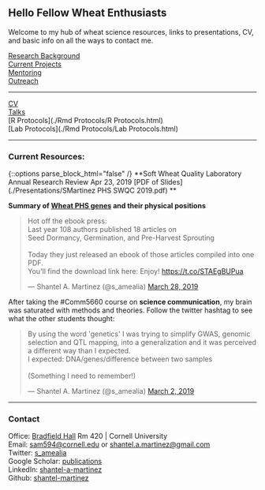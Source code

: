 ## Hello Fellow Wheat Enthusiasts

Welcome to my hub of wheat science resources, links to presentations, CV, and basic info on all the ways to contact me.  

 
[Research Background](./research.html)<br/>
[Current Projects](./objectives.html)<br/>
[Mentoring](./mentoring.html)<br/>
[Outreach](./outreach.html)<br/>

---------
[CV](./CV.html)    
[Talks](./talks.html)  
[R Protocols](./Rmd Protocols/R Protocols.html)   
[Lab Protocols](./Rmd Protocols/Lab Protocols.html)    

---------

### Current Resources:  
{::options parse_block_html="false" /}
**Soft Wheat Quality Laboratory Annual Research Review Apr 23, 2019 [PDF of Slides](./Presentations/SMartinez PHS SWQC 2019.pdf) **  

**Summary of [Wheat PHS genes](./resources.html) and their physical positions**  

<div class="center">
<blockquote class="twitter-tweet" data-lang="en"><p lang="en" dir="ltr">Hot off the ebook press:<br>Last year 108 authors published 18 articles on<br>Seed Dormancy, Germination, and Pre-Harvest Sprouting<br><br>Today they just released an ebook of those articles compiled into one PDF.<br>You&#39;ll find the download link here: Enjoy!  <a href="https://t.co/STAEgBUPua">https://t.co/STAEgBUPua</a></p>&mdash; Shantel A. Martinez (@s_amealia) <a href="https://twitter.com/s_amealia/status/1111344162568355841?ref_src=twsrc%5Etfw">March 28, 2019</a></blockquote>
<script async src="https://platform.twitter.com/widgets.js" charset="utf-8"></script></div>

After taking the #Comm5660 course on **science communication**, my brain was saturated with methods and theories. Follow the twitter hashtag to see what the other students thought:    
<div class="center"><blockquote class="twitter-tweet" data-lang="en"><p lang="en" dir="ltr">By using the word &#39;genetics&#39; I was trying to simplify GWAS, genomic selection and QTL mapping, into a generalization and it was perceived a different way than I expected.<br>I expected: DNA/genes/difference between two samples <br><br>(Something I need to remember!)</p>&mdash; Shantel A. Martinez (@s_amealia) <a href="https://twitter.com/s_amealia/status/1101891094277697536?ref_src=twsrc%5Etfw">March 2, 2019</a></blockquote>
<script async src="https://platform.twitter.com/widgets.js" charset="utf-8"></script></div>


---------

### Contact   
Office: [Bradfield Hall](https://goo.gl/maps/Yfk3XHpH1wk) Rm 420 | Cornell University   
Email: [sam594@cornell.edu](mailto:sam594@cornell.edu) or [shantel.a.martinez@gmail.com](mailto:shantel.a.martinez@gmail.com)   
Twitter: [s_amealia](https://twitter.com/s_amealia)    
Google Scholar: [publications](https://scholar.google.com/citations?user=70kEKNsAAAAJ&hl=en&oi=ao)   
LinkedIn: [shantel-a-martinez](https://www.linkedin.com/in/shantel-a-martinez/)    
Github: [shantel-martinez](https://github.com/shantel-martinez?tab=repositories)  
